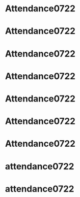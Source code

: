 # Attendance0722
# Attendance0722
# Attendance0722
# Attendance0722
# Attendance0722
# Attendance0722
# Attendance0722
# attendance0722
# attendance0722
